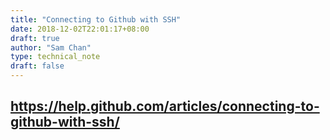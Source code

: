 ```yaml
---
title: "Connecting to Github with SSH"
date: 2018-12-02T22:01:17+08:00
draft: true
author: "Sam Chan"
type: technical_note
draft: false
---
```


## https://help.github.com/articles/connecting-to-github-with-ssh/